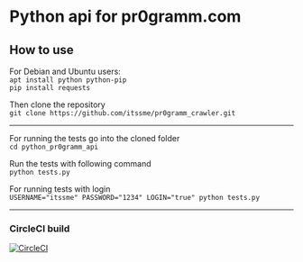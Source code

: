 # Python api for pr0gramm.com

## How to use

For Debian and Ubuntu users: <br>
`apt install python python-pip` <br>
`pip install requests`

Then clone the repository <br>
`git clone https://github.com/itssme/pr0gramm_crawler.git`

---
For running the tests go into the cloned folder <br>
`cd python_pr0gramm_api`

Run the tests with following command <br>
`python tests.py`

For running tests with login <br>
`USERNAME="itssme" PASSWORD="1234" LOGIN="true" python tests.py`


---
### CircleCI build
[![CircleCI](https://circleci.com/gh/itssme/python_pr0gramm_api.svg?style=svg&circle-token=87c5fd78b5010d4e2c26dc9c2a385ed40be57818)](https://circleci.com/gh/itssme/python_pr0gramm_api)